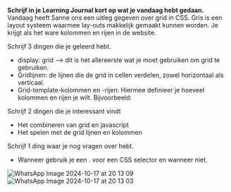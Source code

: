 **Schrijf in je Learning Journal kort op wat je vandaag hebt gedaan.**  
Vandaag heeft Sanne ons een uitleg gegeven over grid in CSS. Gris is een layout systeem waarmee lay-outs makkelijk gemaakt kunnen worden. Je krijgt als het ware kolommen en rijen in de website.

Schrijf 3 dingen die je geleerd hebt.
- display: grid --> dit is het allereerste wat je moet gebruiken om grid te gebruiken.
- Gridlijnen: de lijnen die de grid in cellen verdelen, zowel horizontaal als verticaal.
- Grid-template-kolommen en -rijen: Hiermee definieer je hoeveel kolommen en rijen je wilt. Bijvoorbeeld:

Schrijf 2 dingen die je interessant vindt
-  Het combineren van grid en javascript
- Het spelen met de grid lijnen en kolommen

Schrijf 1 ding waar je nog vragen over hebt.
- Wanneer gebruik je een . voor een CSS selector en wanneer niet.

![WhatsApp Image 2024-10-17 at 20 13 09](https://github.com/user-attachments/assets/bb725635-7adf-4b95-8eea-089bca18cfbd)
![WhatsApp Image 2024-10-17 at 20 13 03](https://github.com/user-attachments/assets/4282a233-61d9-4235-95ab-c6c41af8ddd8)

